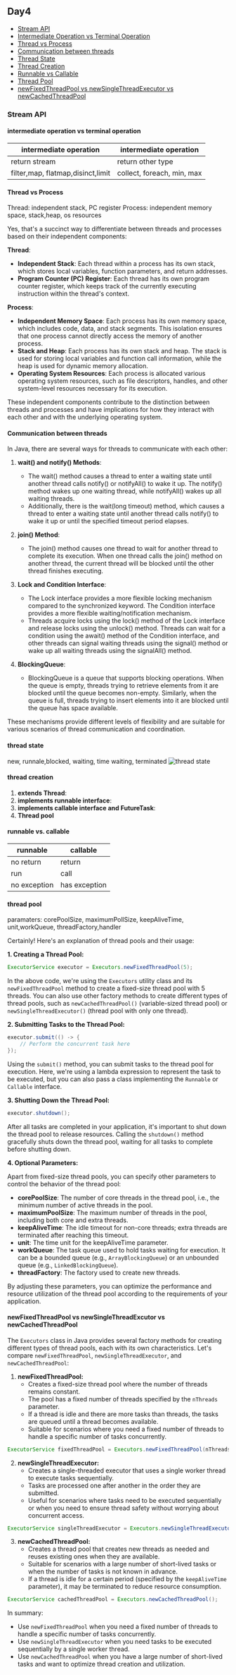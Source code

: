 ## Day4

- [Stream API](#stream-api)
- [Intermediate Operation vs Terminal Operation](#intermediate-operation-vs-terminal-operation)
- [Thread vs Process](#thread-vs-process)
- [Communication between threads](#communication-between-threads)
- [Thread State](#thread-state)
- [Thread Creation](#thread-creation)
- [Runnable vs Callable](#runnable-vs-callable)
- [Thread Pool](#thread-pool)
- [newFixedThreadPool vs newSingleThreadExecutor vs newCachedThreadPool](#newfixedthreadpool-vs-newsinglethreadexecutor-vs-newcachedthreadpool)

### Stream API

#### intermediate operation vs terminal operation

| intermediate operation            | intermediate operation     | 
|-----------------------------------|----------------------------| 
| return stream                     | return other type          | 
| filter,map, flatmap,disinct,limit | collect, foreach, min, max |

#### Thread vs Process

Thread: independent stack, PC register
Process: independent memory space, stack,heap, os resources

Yes, that's a succinct way to differentiate between threads and processes based on their independent components:

**Thread**:
- **Independent Stack**: Each thread within a process has its own stack, which stores local variables, function parameters, and return addresses.
- **Program Counter (PC) Register**: Each thread has its own program counter register, which keeps track of the currently executing instruction within the thread's context.

**Process**:
- **Independent Memory Space**: Each process has its own memory space, which includes code, data, and stack segments. This isolation ensures that one process cannot directly access the memory of another process.
- **Stack and Heap**: Each process has its own stack and heap. The stack is used for storing local variables and function call information, while the heap is used for dynamic memory allocation.
- **Operating System Resources**: Each process is allocated various operating system resources, such as file descriptors, handles, and other system-level resources necessary for its execution.

These independent components contribute to the distinction between threads and processes and have implications for how they interact with each other and with the underlying operating system.

#### Communication between threads
In Java, there are several ways for threads to communicate with each other:

1. **wait() and notify() Methods**:
   - The wait() method causes a thread to enter a waiting state until another thread calls notify() or notifyAll() to wake it up. The notify() method wakes up one waiting thread, while notifyAll() wakes up all waiting threads.
   - Additionally, there is the wait(long timeout) method, which causes a thread to enter a waiting state until another thread calls notify() to wake it up or until the specified timeout period elapses.

2. **join() Method**:
   - The join() method causes one thread to wait for another thread to complete its execution. When one thread calls the join() method on another thread, the current thread will be blocked until the other thread finishes executing.

3. **Lock and Condition Interface**:
   - The Lock interface provides a more flexible locking mechanism compared to the synchronized keyword. The Condition interface provides a more flexible waiting/notification mechanism.
   - Threads acquire locks using the lock() method of the Lock interface and release locks using the unlock() method. Threads can wait for a condition using the await() method of the Condition interface, and other threads can signal waiting threads using the signal() method or wake up all waiting threads using the signalAll() method.

4. **BlockingQueue**:
   - BlockingQueue is a queue that supports blocking operations. When the queue is empty, threads trying to retrieve elements from it are blocked until the queue becomes non-empty. Similarly, when the queue is full, threads trying to insert elements into it are blocked until the queue has space available.

These mechanisms provide different levels of flexibility and are suitable for various scenarios of thread communication and coordination.

#### thread state

new, runnale,blocked, waiting, time waiting, terminated
![thread state](./img/Thread_state.png)

#### thread creation

1. **extends Thread**:
2. **implements runnable interface**:
3. **implements callable interface and FutureTask**:
4. **Thread pool**

#### runnable vs. callable

| runnable     | callable      | 
|--------------|---------------| 
| no return    | return        | 
| run          | call          |
| no exception | has exception |

#### thread pool
paramaters: corePoolSize, maximumPollSize, keepAliveTime, unit,workQueue, threadFactory,handler

Certainly! Here's an explanation of thread pools and their usage:

**1. Creating a Thread Pool:**

```java
ExecutorService executor = Executors.newFixedThreadPool(5);
```

In the above code, we're using the `Executors` utility class and its `newFixedThreadPool` method to create a fixed-size thread pool with 5 threads. You can also use other factory methods to create different types of thread pools, such as `newCachedThreadPool()` (variable-sized thread pool) or `newSingleThreadExecutor()` (thread pool with only one thread).

**2. Submitting Tasks to the Thread Pool:**

```java
executor.submit(() -> {
    // Perform the concurrent task here
});
```

Using the `submit()` method, you can submit tasks to the thread pool for execution. Here, we're using a lambda expression to represent the task to be executed, but you can also pass a class implementing the `Runnable` or `Callable` interface.

**3. Shutting Down the Thread Pool:**

```java
executor.shutdown();
```

After all tasks are completed in your application, it's important to shut down the thread pool to release resources. Calling the `shutdown()` method gracefully shuts down the thread pool, waiting for all tasks to complete before shutting down.

**4. Optional Parameters:**

Apart from fixed-size thread pools, you can specify other parameters to control the behavior of the thread pool:

- **corePoolSize**: The number of core threads in the thread pool, i.e., the minimum number of active threads in the pool.
- **maximumPoolSize**: The maximum number of threads in the pool, including both core and extra threads.
- **keepAliveTime**: The idle timeout for non-core threads; extra threads are terminated after reaching this timeout.
- **unit**: The time unit for the keepAliveTime parameter.
- **workQueue**: The task queue used to hold tasks waiting for execution. It can be a bounded queue (e.g., `ArrayBlockingQueue`) or an unbounded queue (e.g., `LinkedBlockingQueue`).
- **threadFactory**: The factory used to create new threads.

By adjusting these parameters, you can optimize the performance and resource utilization of the thread pool according to the requirements of your application.

#### newFixedThreadPool vs newSingleThreadExcutor vs newCachedThreadPool
The `Executors` class in Java provides several factory methods for creating different types of thread pools, each with its own characteristics. Let's compare `newFixedThreadPool`, `newSingleThreadExecutor`, and `newCachedThreadPool`:

1. **newFixedThreadPool:**
    - Creates a fixed-size thread pool where the number of threads remains constant.
    - The pool has a fixed number of threads specified by the `nThreads` parameter.
    - If a thread is idle and there are more tasks than threads, the tasks are queued until a thread becomes available.
    - Suitable for scenarios where you need a fixed number of threads to handle a specific number of tasks concurrently.

```java
ExecutorService fixedThreadPool = Executors.newFixedThreadPool(nThreads);
```

2. **newSingleThreadExecutor:**
    - Creates a single-threaded executor that uses a single worker thread to execute tasks sequentially.
    - Tasks are processed one after another in the order they are submitted.
    - Useful for scenarios where tasks need to be executed sequentially or when you need to ensure thread safety without worrying about concurrent access.

```java
ExecutorService singleThreadExecutor = Executors.newSingleThreadExecutor();
```

3. **newCachedThreadPool:**
    - Creates a thread pool that creates new threads as needed and reuses existing ones when they are available.
    - Suitable for scenarios with a large number of short-lived tasks or when the number of tasks is not known in advance.
    - If a thread is idle for a certain period (specified by the `keepAliveTime` parameter), it may be terminated to reduce resource consumption.

```java
ExecutorService cachedThreadPool = Executors.newCachedThreadPool();
```

In summary:
- Use `newFixedThreadPool` when you need a fixed number of threads to handle a specific number of tasks concurrently.
- Use `newSingleThreadExecutor` when you need tasks to be executed sequentially by a single worker thread.
- Use `newCachedThreadPool` when you have a large number of short-lived tasks and want to optimize thread creation and utilization.





